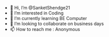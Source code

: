 - 👋 Hi, I’m @SanketShendge21
- 👀 I’m interested in Coding
- 🌱 I’m currently learning BE Computer
- 💞️ I’m looking to collaborate on business days
- 📫 How to reach me : Anonymous

<!---
SanketShendge21/SanketShendge21 is a ✨ special ✨ repository because its `README.md` (this file) appears on your GitHub profile.
You can click the Preview link to take a look at your changes.
--->
